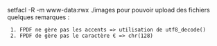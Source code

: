 setfacl -R -m www-data:rwx ./images
pour pouvoir upload des fichiers
  quelques remarques :
  
     1. FPDF ne gère pas les accents => utilisation de utf8_decode()
     2. FPDF de gère pas le caractère € => chr(128)

